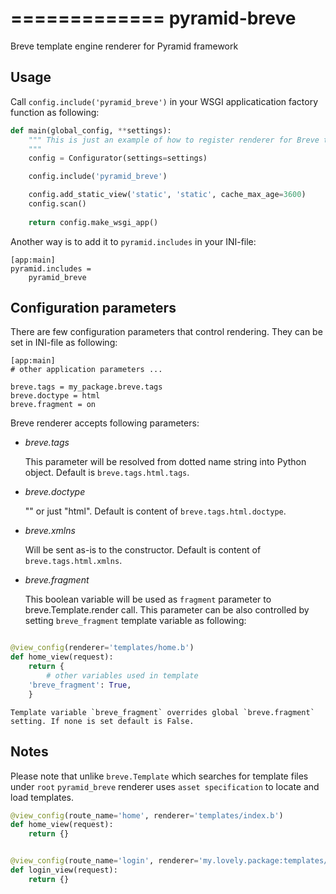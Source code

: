 =============
pyramid-breve
=============

Breve template engine renderer for Pyramid framework


Usage
-----

Call `config.include('pyramid_breve')` in your WSGI applicatication factory function as following:

```python
def main(global_config, **settings):
    """ This is just an example of how to register renderer for Breve templates.
    """
    config = Configurator(settings=settings)

    config.include('pyramid_breve')

    config.add_static_view('static', 'static', cache_max_age=3600)
    config.scan()
    
    return config.make_wsgi_app()
```

Another way is to add it to `pyramid.includes` in your INI-file:

```
[app:main]
pyramid.includes =
	pyramid_breve
```

Configuration parameters
------------------------

There are few configuration parameters that control rendering. They can be set in INI-file as following:

```
[app:main]
# other application parameters ...

breve.tags = my_package.breve.tags
breve.doctype = html
breve.fragment = on
```

Breve renderer accepts following parameters:

*	_breve.tags_

	This parameter will be resolved from dotted name string into Python object.
	Default is `breve.tags.html.tags`.
*	_breve.doctype_

	"<!DOCTYPE html>" or just "html".
	Default is content of `breve.tags.html.doctype`.
*	_breve.xmlns_

	Will be sent as-is to the constructor.
	Default is content of `breve.tags.html.xmlns`.
*	_breve.fragment_

	This boolean variable will be used as `fragment` parameter to breve.Template.render call. This parameter
	can be also controlled by setting `breve_fragment` template variable as following:

```python

@view_config(renderer='templates/home.b')
def home_view(request):
    return {
    	# other variables used in template
	'breve_fragment': True,
	}
```

	Template variable `breve_fragment` overrides global `breve.fragment` setting. If none is set default is False.


Notes
-----

Please note that unlike `breve.Template` which searches for template files under `root` `pyramid_breve` renderer uses `asset specification` to locate
and load templates.

```python
@view_config(route_name='home', renderer='templates/index.b')
def home_view(request):
    return {}


@view_config(route_name='login', renderer='my.lovely.package:templates/login.b')
def login_view(request):
    return {}
```
